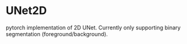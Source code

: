 # UNet2D
pytorch implementation of 2D UNet. Currently only supporting binary segmentation (foreground/background).
